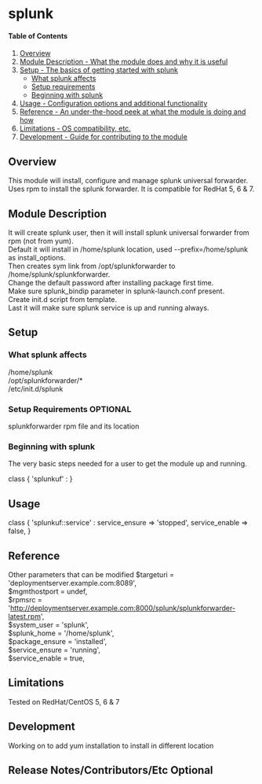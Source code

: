 # splunk

#### Table of Contents

1. [Overview](#overview)
2. [Module Description - What the module does and why it is useful](#module-description)
3. [Setup - The basics of getting started with splunk](#setup)
    * [What splunk affects](#what-splunk-affects)
    * [Setup requirements](#setup-requirements)
    * [Beginning with splunk](#beginning-with-splunk)
4. [Usage - Configuration options and additional functionality](#usage)
5. [Reference - An under-the-hood peek at what the module is doing and how](#reference)
5. [Limitations - OS compatibility, etc.](#limitations)
6. [Development - Guide for contributing to the module](#development)

## Overview

This module will install, configure and manage splunk universal forwarder. Uses rpm to install the splunk forwarder.
It is compatible for RedHat 5, 6 & 7. 

## Module Description

It will create splunk user, then it will install splunk universal forwarder from rpm (not from yum). <br>
Default it will install in /home/splunk location, used --prefix=/home/splunk as install_options. <br>
Then creates sym link from /opt/splunkforwarder to /home/splunk/splunkforwarder. <br>
Change the default password after installing package first time. <br>
Make sure splunk_bindip parameter in splunk-launch.conf present. <br>
Create init.d script from template. <br>
Last it will make sure splunk service is up and running always. <br>

## Setup

### What splunk affects

/home/splunk <br>
/opt/splunkforwarder/* <br>
/etc/init.d/splunk <br>

### Setup Requirements **OPTIONAL**

splunkforwarder rpm file and its location

### Beginning with splunk

The very basic steps needed for a user to get the module up and running.

   class { 'splunkuf' : }

## Usage

   class { 'splunkuf::service' :
     service_ensure => 'stopped',
     service_enable => false,
    }
    
## Reference

Other parameters that can be modified
  $targeturi      = 'deploymentserver.example.com:8089', <br>
  $mgmthostport   = undef, <br>
  $rpmsrc         = 'http://deploymentserver.example.com:8000/splunk/splunkforwarder-latest.rpm', <br>
  $system_user    = 'splunk', <br>
  $splunk_home    = '/home/splunk', <br> 
  $package_ensure = 'installed', <br>
  $service_ensure = 'running', <br>
  $service_enable = true, <br>

## Limitations

Tested on RedHat/CentOS 5, 6 & 7

## Development

Working on to add yum installation to install in different location

## Release Notes/Contributors/Etc **Optional**


